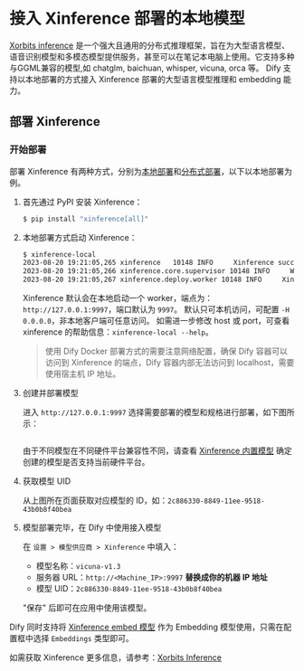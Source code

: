 # 接入 Xinference 部署的本地模型

[Xorbits inference](https://github.com/xorbitsai/inference) 是一个强大且通用的分布式推理框架，旨在为大型语言模型、语音识别模型和多模态模型提供服务，甚至可以在笔记本电脑上使用。它支持多种与GGML兼容的模型,如 chatglm, baichuan, whisper, vicuna, orca 等。 Dify 支持以本地部署的方式接入 Xinference 部署的大型语言模型推理和 embedding 能力。

## 部署 Xinference

### 开始部署

部署 Xinference 有两种方式，分别为[本地部署](https://github.com/xorbitsai/inference/blob/main/README\_zh\_CN.md#%E6%9C%AC%E5%9C%B0%E9%83%A8%E7%BD%B2)和[分布式部署](https://github.com/xorbitsai/inference/blob/main/README\_zh\_CN.md#%E5%88%86%E5%B8%83%E5%BC%8F%E9%83%A8%E7%BD%B2)，以下以本地部署为例。

1.  首先通过 PyPI 安装 Xinference：

    ```bash
    $ pip install "xinference[all]"
    ```
2.  本地部署方式启动 Xinference：

    ```bash
    $ xinference-local
    2023-08-20 19:21:05,265 xinference   10148 INFO     Xinference successfully started. Endpoint: http://127.0.0.1:9997
    2023-08-20 19:21:05,266 xinference.core.supervisor 10148 INFO     Worker 127.0.0.1:37822 has been added successfully
    2023-08-20 19:21:05,267 xinference.deploy.worker 10148 INFO     Xinference worker successfully started.
    ```

    Xinference 默认会在本地启动一个 worker，端点为：`http://127.0.0.1:9997`，端口默认为 `9997`。 默认只可本机访问，可配置 `-H 0.0.0.0`，非本地客户端可任意访问。 如需进一步修改 host 或 port，可查看 xinference 的帮助信息：`xinference-local --help`。

    > 使用 Dify Docker 部署方式的需要注意网络配置，确保 Dify 容器可以访问到 Xinference 的端点，Dify 容器内部无法访问到 localhost，需要使用宿主机 IP 地址。
3.  创建并部署模型

    进入 `http://127.0.0.1:9997` 选择需要部署的模型和规格进行部署，如下图所示：

    <figure><img src="../../.gitbook/assets/image (131).png" alt=""><figcaption></figcaption></figure>

    由于不同模型在不同硬件平台兼容性不同，请查看 [Xinference 内置模型](https://inference.readthedocs.io/en/latest/models/builtin/index.html) 确定创建的模型是否支持当前硬件平台。
4.  获取模型 UID

    从上图所在页面获取对应模型的 ID，如：`2c886330-8849-11ee-9518-43b0b8f40bea`
5.  模型部署完毕，在 Dify 中使用接入模型

    在 `设置 > 模型供应商 > Xinference` 中填入：

    * 模型名称：`vicuna-v1.3`
    * 服务器 URL：`http://<Machine_IP>:9997` **替换成你的机器 IP 地址**
    * 模型 UID：`2c886330-8849-11ee-9518-43b0b8f40bea`

    "保存" 后即可在应用中使用该模型。

Dify 同时支持将 [Xinference embed 模型](https://github.com/xorbitsai/inference/blob/main/README\_zh\_CN.md#%E5%86%85%E7%BD%AE%E6%A8%A1%E5%9E%8B) 作为 Embedding 模型使用，只需在配置框中选择 `Embeddings` 类型即可。

如需获取 Xinference 更多信息，请参考：[Xorbits Inference](https://github.com/xorbitsai/inference/blob/main/README\_zh\_CN.md)